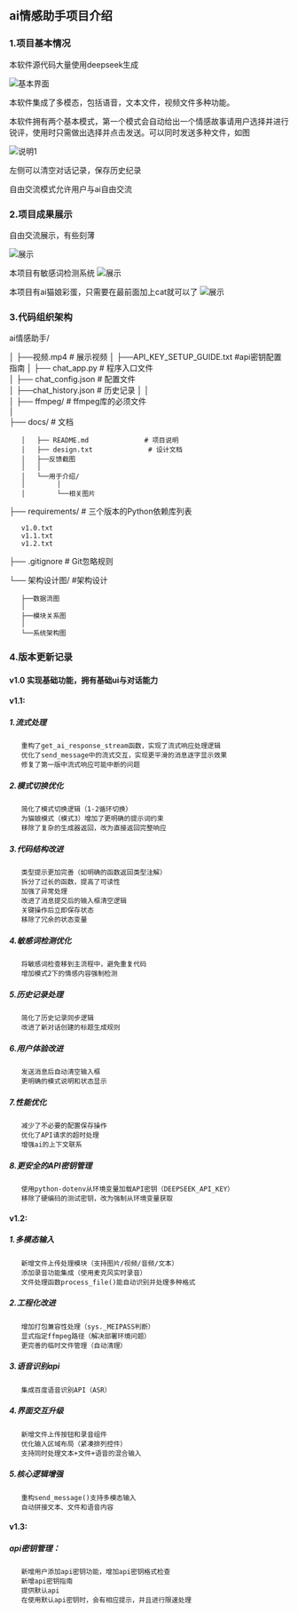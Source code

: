 ## ai情感助手项目介绍


### 1.项目基本情况

本软件源代码大量使用deepseek生成

![基本界面](./用于介绍/076dda00-1d08-4805-bb4d-615a51019e4d.png)

本软件集成了多模态，包括语音，文本文件，视频文件多种功能。

本软件拥有两个基本模式，第一个模式会自动给出一个情感故事请用户选择并进行锐评，使用时只需做出选择并点击发送。可以同时发送多种文件，如图

![说明1](./用于介绍/说明1.png)

左侧可以清空对话记录，保存历史纪录

自由交流模式允许用户与ai自由交流

### 2.项目成果展示

自由交流展示，有些刻薄

![展示](./用于介绍/说明2.png)

本项目有敏感词检测系统
![展示](./用于介绍/说明3.png)

本项目有ai猫娘彩蛋，只需要在最前面加上cat就可以了
![展示](./用于介绍/说明4.png)

### 3.代码组织架构
ai情感助手/  
  
│   ├──视频.mp4                # 展示视频
│   ├──API_KEY_SETUP_GUIDE.txt #api密钥配置指南
│   ├── chat_app.py            # 程序入口文件  
│   ├── chat_config.json       # 配置文件  
│   ├──chat_history.json       # 历史记录
│   │     
│   ├── ffmpeg/                # ffmpeg库的必须文件    
│    
├── docs/                      # 文档  


       │   ├── README.md              # 项目说明  
       │   ├── design.txt              # 设计文档  
       │   ├──反馈截图
       │   │    
       │   └──用于介绍/
       │        │    
       │        └──相关图片

├── requirements/           # 三个版本的Python依赖库列表 

       v1.0.txt       
       v1.1.txt
       v1.2.txt

├── .gitignore                 # Git忽略规则
                    
└── 架构设计图/                 #架构设计
         
       ├──数据流图
       │
       ├──模块关系图
       │
       └──系统架构图

### 4.版本更新记录
#### v1.0 实现基础功能，拥有基础ui与对话能力

#### v1.1:
##### 1.流式处理
       重构了get_ai_response_stream函数，实现了流式响应处理逻辑
       优化了send_message中的流式交互，实现更平滑的消息逐字显示效果
       修复了第一版中流式响应可能中断的问题
##### 2.模式切换优化
       简化了模式切换逻辑（1-2循环切换）
       为猫娘模式（模式3）增加了更明确的提示词约束
       移除了复杂的生成器返回，改为直接返回完整响应
##### 3.代码结构改进
       类型提示更加完善（如明确的函数返回类型注解）
       拆分了过长的函数，提高了可读性
       加强了异常处理
       改进了消息提交后的输入框清空逻辑
       关键操作后立即保存状态
       移除了冗余的状态变量
##### 4.敏感词检测优化
       将敏感词检查移到主流程中，避免重复代码
       增加模式2下的情感内容强制检测
##### 5.历史记录处理
       简化了历史记录同步逻辑
       改进了新对话创建的标题生成规则
##### 6.用户体验改进
       发送消息后自动清空输入框
       更明确的模式说明和状态显示
##### 7.性能优化
       减少了不必要的配置保存操作
       优化了API请求的超时处理
       增强ai的上下文联系
##### 8.更安全的API密钥管理
       使用python-dotenv从环境变量加载API密钥（DEEPSEEK_API_KEY）
       移除了硬编码的测试密钥，改为强制从环境变量获取

#### v1.2:
##### 1.多模态输入
       新增文件上传处理模块（支持图片/视频/音频/文本）
       添加录音功能集成（使用麦克风实时录音）
       文件处理函数process_file()能自动识别并处理多种格式
##### 2.工程化改进
       增加打包兼容性处理（sys._MEIPASS判断）
       显式指定ffmpeg路径（解决部署环境问题）
       更完善的临时文件管理（自动清理）
##### 3.语音识别api
       集成百度语音识别API（ASR）
##### 4.界面交互升级
       新增文件上传按钮和录音组件
       优化输入区域布局（紧凑排列控件）
       支持同时处理文本+文件+语音的混合输入
##### 5.核心逻辑增强
       重构send_message()支持多模态输入
       自动拼接文本、文件和语音内容

#### v1.3:
##### api密钥管理：
       新增用户添加api密钥功能，增加api密钥格式检查
       新增api密钥指南
       提供默认api
       在使用默认api密钥时，会有相应提示，并且进行限速处理
